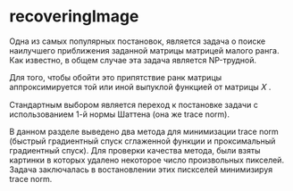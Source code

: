 # recoveringImage
Одна из самых популярных постановок, является задача о поиске наилучшего приближения заданной матрицы матрицей малого ранга.
Как известно, в общем случае эта задача является NP-трудной. <p>
Для того, чтобы обойти это припятствие ранк матрицы аппроксимируется той или иной выпуклой функцией от матрицы  𝑋 . <p>
Cтандартным выбором является переход к постановке задачи с использованием 1-й нормы Шаттена (она же trace norm). <p>
В данном разделе выведено два метода для минимизации trace norm (быстрый градиентный спуск сглаженной функции и проксимальный градиентный спуск). Для проверки качества метода, были взяты картинки в которых удалено некоторое число произвольных пикселей. Задача заключалась в востановлении этих пискселей минимизируя trace norm.
  
